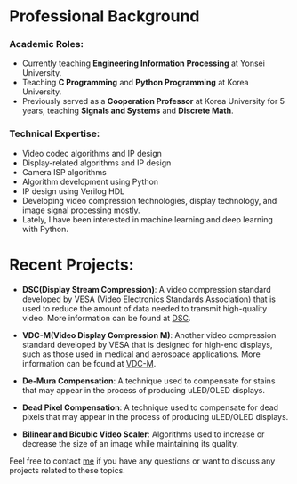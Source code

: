 # Professional Background
### Academic Roles:
- Currently teaching **Engineering Information Processing** at Yonsei University.
- Teaching **C Programming** and **Python Programming** at Korea University.
- Previously served as a **Cooperation Professor** at Korea University for 5 years, teaching **Signals and Systems** and **Discrete Math**.
### Technical Expertise:
- Video codec algorithms and IP design
- Display-related algorithms and IP design
- Camera ISP algorithms
- Algorithm development using Python
- IP design using Verilog HDL
- Developing video compression technologies, display technology, and image signal processing mostly.
- Lately, I have been interested in machine learning and deep learning with Python.
# Recent Projects:
- **DSC(Display Stream Compression)**: A video compression standard developed by VESA (Video Electronics Standards Association) that is used to reduce the amount of data needed to transmit high-quality video. More information can be found at [DSC](https://vesa.org/vesa-display-compression-codecs/#tab-dsc).

- **VDC-M(Video Display Compression M)**: Another video compression standard developed by VESA that is designed for high-end displays, such as those used in medical and aerospace applications. More information can be found at [VDC-M](https://vesa.org/vesa-display-compression-codecs/#tab-vdc-m).

- **De-Mura Compensation**: A technique used to compensate for stains that may appear in the process of producing uLED/OLED displays.

- **Dead Pixel Compensation**: A technique used to compensate for dead pixels that may appear in the process of producing uLED/OLED displays.

- **Bilinear and Bicubic Video Scaler**: Algorithms used to increase or decrease the size of an image while maintaining its quality.  

Feel free to contact [me](mshong328@gmail.com) if you have any questions or want to discuss any projects related to these topics.
